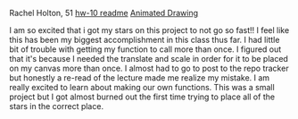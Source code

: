 Rachel Holton, 51 [hw-10 readme](https://github.com/rachel-holton-burnett/120-work/tree/master/hw-10) [Animated Drawing](https://rachel-holton-burnett.github.io/120-work/hw-10/)

I am so excited that i got my stars on this project to not go so fast!! I feel like this has been my biggest accomplishment in this class thus far. I had little bit of trouble with getting my function to call more than once. I figured out that it's because I needed the translate and scale in order for it to be placed on my canvas more than once. I almost had to go to post to the repo tracker but honestly a re-read of the lecture made me realize my mistake. I am really excited to learn about making our own functions. This was a small project but I got almost burned out the first time trying to place all of the stars in the correct place. 
